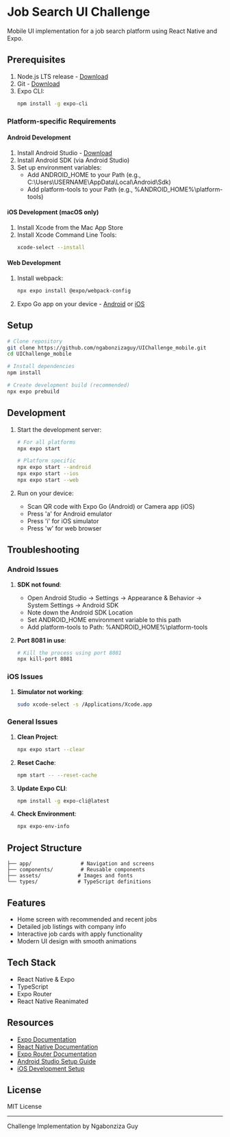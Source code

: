 # Job Search UI Challenge

Mobile UI implementation for a job search platform using React Native and Expo.

## Prerequisites

1. Node.js LTS release - [Download](https://nodejs.org/en/)
2. Git - [Download](https://git-scm.com/)
3. Expo CLI: 
   ```bash
   npm install -g expo-cli
   ```

### Platform-specific Requirements

#### Android Development
1. Install Android Studio - [Download](https://developer.android.com/studio)
2. Install Android SDK (via Android Studio)
3. Set up environment variables:
   - Add ANDROID_HOME to your Path (e.g., C:\Users\USERNAME\AppData\Local\Android\Sdk)
   - Add platform-tools to your Path (e.g., %ANDROID_HOME%\platform-tools)

#### iOS Development (macOS only)
1. Install Xcode from the Mac App Store
2. Install Xcode Command Line Tools:
   ```bash
   xcode-select --install
   ```

#### Web Development
1. Install webpack:
   ```bash
   npx expo install @expo/webpack-config
   ```

4. Expo Go app on your device - [Android](https://play.google.com/store/apps/details?id=host.exp.exponent) or [iOS](https://apps.apple.com/app/expo-go/id982107779)

## Setup

```bash
# Clone repository
git clone https://github.com/ngabonzizaguy/UIChallenge_mobile.git
cd UIChallenge_mobile

# Install dependencies
npm install

# Create development build (recommended)
npx expo prebuild
```

## Development

1. Start the development server:
   ```bash
   # For all platforms
   npx expo start

   # Platform specific
   npx expo start --android
   npx expo start --ios
   npx expo start --web
   ```

2. Run on your device:
   - Scan QR code with Expo Go (Android) or Camera app (iOS)
   - Press 'a' for Android emulator
   - Press 'i' for iOS simulator
   - Press 'w' for web browser

## Troubleshooting

### Android Issues
1. **SDK not found**:
   - Open Android Studio → Settings → Appearance & Behavior → System Settings → Android SDK
   - Note down the Android SDK Location
   - Set ANDROID_HOME environment variable to this path
   - Add platform-tools to Path: %ANDROID_HOME%\platform-tools

2. **Port 8081 in use**:
   ```bash
   # Kill the process using port 8081
   npx kill-port 8081
   ```

### iOS Issues
1. **Simulator not working**:
   ```bash
   sudo xcode-select -s /Applications/Xcode.app
   ```

### General Issues
1. **Clean Project**:
   ```bash
   npx expo start --clear
   ```

2. **Reset Cache**:
   ```bash
   npm start -- --reset-cache
   ```

3. **Update Expo CLI**:
   ```bash
   npm install -g expo-cli@latest
   ```

4. **Check Environment**:
   ```bash
   npx expo-env-info
   ```

## Project Structure
```
├── app/                # Navigation and screens
├── components/         # Reusable components
├── assets/            # Images and fonts
└── types/             # TypeScript definitions
```

## Features
- Home screen with recommended and recent jobs
- Detailed job listings with company info
- Interactive job cards with apply functionality
- Modern UI design with smooth animations

## Tech Stack
- React Native & Expo
- TypeScript
- Expo Router
- React Native Reanimated

## Resources
- [Expo Documentation](https://docs.expo.dev/)
- [React Native Documentation](https://reactnative.dev/)
- [Expo Router Documentation](https://docs.expo.dev/router/introduction/)
- [Android Studio Setup Guide](https://developer.android.com/studio/intro)
- [iOS Development Setup](https://docs.expo.dev/workflow/ios-simulator/)

## License
MIT License

---
Challenge Implementation by Ngabonziza Guy
